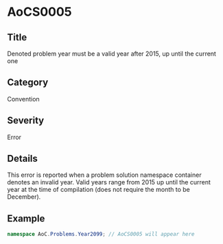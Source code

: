 # AoCS0005

## Title
Denoted problem year must be a valid year after 2015, up until the current one

## Category
Convention

## Severity
Error

## Details
This error is reported when a problem solution namespace container denotes an invalid year. Valid years range from 2015 up until the current year at the time of compilation (does not require the month to be December).

## Example
```csharp
namespace AoC.Problems.Year2099; // AoCS0005 will appear here
```

